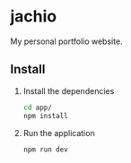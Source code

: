 # jachio

My personal portfolio website.

## Install

1. Install the dependencies

    ```bash
    cd app/
    npm install
    ```

1. Run the application

    ```bash
    npm run dev
    ```
